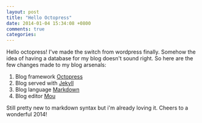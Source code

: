 ```yaml
---
layout: post
title: "Hello Octopress"
date: 2014-01-04 15:34:08 +0800
comments: true
categories: 
---
```


Hello octopress! I've made the switch from wordpress finally. Somehow the idea of having a database for my blog doesn't sound right. So here are the few changes made to my blog arsenals:

1. Blog framework [Octopress](http://octopress.org)
2. Blog served with [Jekyll](http://jekyllrb.com)
3. Blog language [Markdown](http://daringfireball.net/projects/markdown/basics)
4. Blog editor [Mou](http://mouapp.com)

Still pretty new to markdown syntax but i'm already loving it. Cheers to a wonderful 2014!